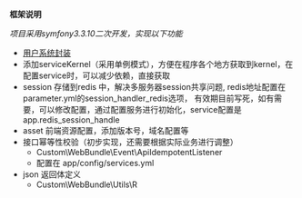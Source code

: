**框架说明**

*项目采用symfony3.3.10二次开发，实现以下功能*
* [用户系统封装](https://github.com/symfonyDeveloper/demiurge/blob/developer/doc/%E7%94%A8%E6%88%B7.md)
* 添加serviceKernel（采用单例模式），方便在程序各个地方获取到kernel，在配置service时，可以减少依赖，直接获取
* session 存储到redis 中，解决多服务器session共享问题, redis地址配置在parameter.yml的session_handler_redis选项，
    有效期目前写死，如有需要，可以修改配置，通过配置服务进行初始化，service配置是app.redis_session_handle
* asset 前端资源配置，添加版本号，域名配置等
* 接口幂等性校验（初步实现，还需要根据实际业务进行调整）
    -   Custom\WebBundle\Event\ApiIdempotentListener
    -   配置在 app/config/services.yml
* json 返回体定义
    -   Custom\WebBundle\Utils\R
    